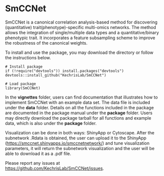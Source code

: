 # SmCCNet
SmCCNet is a canonical correlation analysis-based method for discovering (quantitative) trait(phenotype)-specific multi-omics networks. The method allows the integration of single/multiple data types and a quantitative/binary phenotypic trait. It incorporates a feature subsampling scheme to improve the robustness of the canonical weights. 

To install and use the package, you may download the directory or follow the instructions below.
```{r, install-and-example}
# Install package
if (!require("devtools")) install.packages("devtools")
devtools::install_github("KechrisLab/SmCCNet")

# Load package
library(SmCCNet)
```

In the **vignettes** folder, users can find documentation that illustrates how to implement SmCCNet with an example data set. The data file is included under the **data** folder. Details on all the functions included in the package are documented in the package manual under the **package** folder. Users may directly download the package tarball for all functions and example data, which is also under the **package** folder.

Visualization can be done in both ways: ShinyApp or Cytoscape. After the subnetwork .Rdata is obtained, the user can upload it to the ShinyApp (https://smccnet.shinyapps.io/smccnetnetwork/) and tune visualization parameters, it will return the subnetwork visualization and the user will be able to download it as a .pdf file.

Please report any issues at https://github.com/KechrisLab/SmCCNet/issues.
